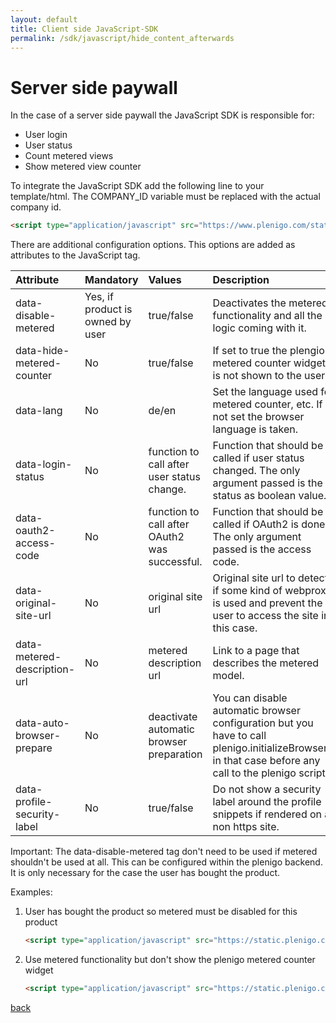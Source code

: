 ```yaml
---
layout: default
title: Client side JavaScript-SDK
permalink: /sdk/javascript/hide_content_afterwards
---
```


# Server side paywall

In the case of a server side paywall the JavaScript SDK is responsible for:

* User login
* User status
* Count metered views
* Show metered view counter

To integrate the JavaScript SDK add the following line to your template/html. The COMPANY_ID variable must be replaced with the actual company id.

```html
<script type="application/javascript" src="https://www.plenigo.com/static_resources/javascript/COMPANY_ID/plenigo_sdk.min.js"></script>
```

There are additional configuration options. This options are added as attributes to the JavaScript tag.

| Attribute | Mandatory | Values | Description |
|:----------|:----------|:-------|:------------|
|data-disable-metered|Yes, if product is owned by user|true/false|Deactivates the metered functionality and all the logic coming with it.|
|data-hide-metered-counter|No|true/false|If set to true the plengio metered counter widget is not shown to the user.|
|data-lang|No|de/en|Set the language used for metered counter, etc. If not set the browser language is taken.|
|data-login-status|No|function to call after user status change.|Function that should be called if user status changed. The only argument passed is the status as boolean value.|
|data-oauth2-access-code|No|function to call after OAuth2 was successful.|Function that should be called if OAuth2 is done. The only argument passed is the access code.|
|data-original-site-url|No|original site url|Original site url to detect if some kind of webproxy is used and prevent the user to access the site in this case.|
|data-metered-description-url|No|metered description url|Link to a page that describes the metered model.|
|data-auto-browser-prepare|No|deactivate automatic browser preparation|You can disable automatic browser configuration but you have to call plenigo.initializeBrowser() in that case before any call to the plenigo script.|
|data-profile-security-label|No|true/false|Do not show a security label around the profile snippets if rendered on a non https site.|

Important: The data-disable-metered tag don't need to be used if metered shouldn't be used at all. This can be configured within the plenigo backend. It is only necessary for the case the user has bought the product. 

Examples:

1. User has bought the product so metered must be disabled for this product
    ```html
    <script type="application/javascript" src="https://static.plenigo.com/static_resources/javascript/COMPANY_ID/plenigo_sdk.min.js" data-disable-metered="true"></script>
    ```
2. Use metered functionality but don't show the plenigo metered counter widget
    ```html
    <script type="application/javascript" src="https://static.plenigo.com/static_resources/javascript/COMPANY_ID/plenigo_sdk.min.js" data-hide-metered-counter="true"></script>
    ```

[back](/)